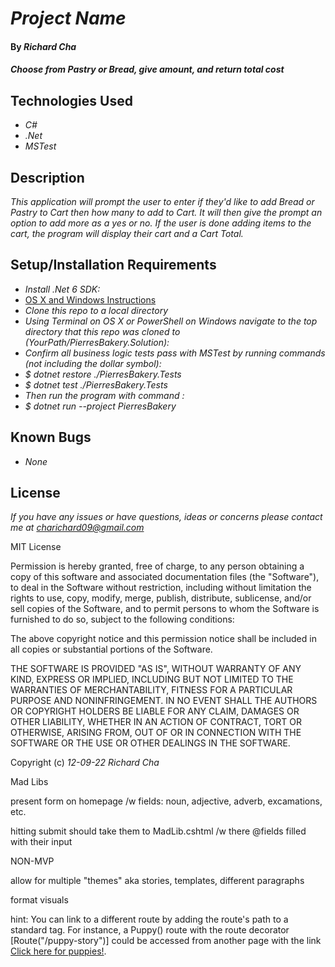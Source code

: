 # _Project Name_

#### By _**Richard Cha**_

#### _Choose from Pastry or Bread, give amount, and return total cost_

## Technologies Used

* _C#_
* _.Net_
* _MSTest_

## Description

_This application will prompt the user to enter if they'd like to add Bread or Pastry to Cart then how many to add to Cart. It will then give the prompt an option to add more as a yes or no._
_If the user is done adding items to the cart, the program will display their cart and a Cart Total._

## Setup/Installation Requirements

* _Install .Net 6 SDK:_
* [OS X and Windows Instructions](https://www.learnhowtoprogram.com/c-and-net/getting-started-with-c/installing-c-and-net)
* _Clone this repo to a local directory_
* _Using Terminal on OS X or PowerShell on Windows navigate to the top directory that this repo was cloned to (YourPath/PierresBakery.Solution):_ 
* _Confirm all business logic tests pass with MSTest by running commands (not including the dollar symbol):_
* _$ dotnet restore ./PierresBakery.Tests_
* _$ dotnet test ./PierresBakery.Tests_
* _Then run the program with command :_
* _$ dotnet run --project PierresBakery_

## Known Bugs

* _None_

## License

_If you have any issues or have questions, ideas or concerns please contact me at [charichard09@gmail.com](mailto:charichard09@gmail.com)_

MIT License

Permission is hereby granted, free of charge, to any person obtaining a copy
of this software and associated documentation files (the "Software"), to deal
in the Software without restriction, including without limitation the rights
to use, copy, modify, merge, publish, distribute, sublicense, and/or sell
copies of the Software, and to permit persons to whom the Software is
furnished to do so, subject to the following conditions:

The above copyright notice and this permission notice shall be included in all
copies or substantial portions of the Software.

THE SOFTWARE IS PROVIDED "AS IS", WITHOUT WARRANTY OF ANY KIND, EXPRESS OR
IMPLIED, INCLUDING BUT NOT LIMITED TO THE WARRANTIES OF MERCHANTABILITY,
FITNESS FOR A PARTICULAR PURPOSE AND NONINFRINGEMENT. IN NO EVENT SHALL THE
AUTHORS OR COPYRIGHT HOLDERS BE LIABLE FOR ANY CLAIM, DAMAGES OR OTHER
LIABILITY, WHETHER IN AN ACTION OF CONTRACT, TORT OR OTHERWISE, ARISING FROM,
OUT OF OR IN CONNECTION WITH THE SOFTWARE OR THE USE OR OTHER DEALINGS IN THE
SOFTWARE.

Copyright (c) _12-09-22_ _Richard Cha_



Mad Libs

present form on homepage /w fields: noun, adjective, adverb, excamations, etc.

hitting submit should take them to MadLib.cshtml /w there @fields filled with their input

NON-MVP

allow for multiple "themes" aka stories, templates, different paragraphs

format visuals

hint: You can link to a different route by adding the route's path to a standard <a> tag. For instance, a Puppy() route with the route decorator [Route("/puppy-story")] could be accessed from another page with the link <a href="/puppy-story">Click here for puppies!</a>.